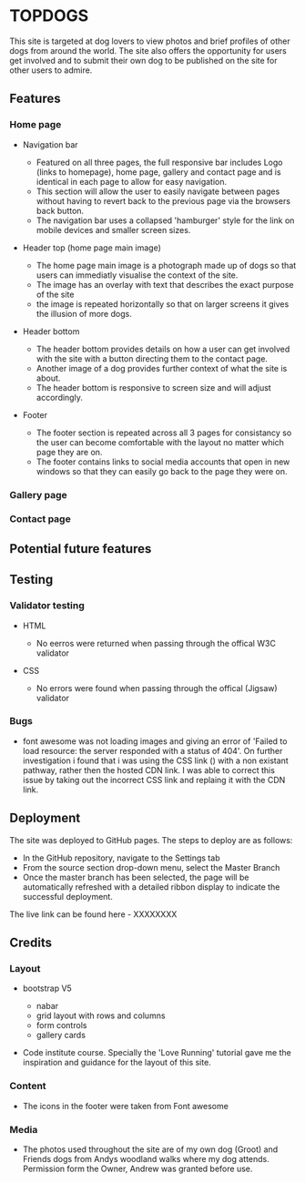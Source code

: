 # TOPDOGS

This site is targeted at dog lovers to view photos and brief profiles of other dogs from around the world. The site also offers the opportunity for users get involved and to submit their own dog to be published on the site for other users to admire. 

## Features

### Home page

* Navigation bar

    * Featured on all three pages, the full responsive bar includes Logo (links to homepage), home page, gallery and contact page and is identical in each page to allow for easy navigation.
    * This section will allow the user to easily navigate between pages without having to revert back to the previous page via the browsers back button.
    * The navigation bar uses a collapsed 'hamburger' style for the link on mobile devices and smaller screen sizes. 

* Header top (home page main image)

    * The home page main image is a photograph made up of dogs so that users can immediatly visualise the context of the site.
    * The image has an overlay with text that describes the exact purpose of the site
    * the image is repeated horizontally so that on larger screens it gives the illusion of more dogs. 

* Header bottom

    * The header bottom provides details on how a user can get involved with the site with a button directing them to the contact page.
    * Another image of a dog provides further context of what the site is about.
    * The header bottom is responsive to screen size and will adjust accordingly.

* Footer

    * The footer section is repeated across all 3 pages for consistancy so the user can become comfortable with the layout no matter which page they are on.
    * The footer contains links to social media accounts that open in new windows so that they can easily go back to the page they were on.

### Gallery page


### Contact page

## Potential future features

## Testing

### Validator testing

* HTML

    * No eerros were returned when passing through the offical W3C validator

* CSS

    * No errors were found when passing through the offical (Jigsaw) validator

### Bugs

* font awesome was not loading images and giving an error of 'Failed to load resource: the server responded with a status of 404'. On further investigation i found that i was using the CSS link (<link href="/your-path-to-fontawesome/css/fontawesome.css" rel="stylesheet">) with a non existant pathway, rather then the hosted CDN link. I was able to correct this issue by taking out the incorrect CSS link and replaing it with the CDN link.

## Deployment

The site was deployed to GitHub pages. The steps to deploy are as follows:

* In the GitHub repository, navigate to the Settings tab
* From the source section drop-down menu, select the Master Branch
* Once the master branch has been selected, the page will be automatically refreshed with a detailed ribbon display to indicate the successful deployment.

The live link can be found here - XXXXXXXX

## Credits

### Layout

* bootstrap V5

    * nabar
    * grid layout with rows and columns
    * form controls
    * gallery cards
    
* Code institute course. Specially the 'Love Running' tutorial gave me the inspiration and guidance for the layout of this site.

### Content

* The icons in the footer were taken from Font awesome

### Media

* The photos used throughout the site are of my own dog (Groot) and Friends dogs from Andys woodland walks where my dog attends. Permission form the Owner, Andrew was granted before use. 
